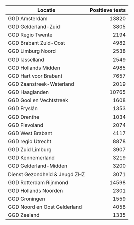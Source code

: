 | Locatie | Positieve tests |
|---------|----------------:|
| GGD Amsterdam                            | 13820 |
| GGD Gelderland-Zuid                      |  3805 |
| GGD Regio Twente                         |  2194 |
| GGD Brabant Zuid-Oost                    |  4982 |
| GGD Limburg Noord                        |  2538 |
| GGD IJsselland                           |  2549 |
| GGD Hollands Midden                      |  4985 |
| GGD Hart voor Brabant                    |  7657 |
| GGD Zaanstreek-Waterland                 |  2019 |
| GGD Haaglanden                           | 10765 |
| GGD Gooi en Vechtstreek                  |  1608 |
| GGD Fryslân                              |  1353 |
| GGD Drenthe                              |  1034 |
| GGD Flevoland                            |  2074 |
| GGD West Brabant                         |  4117 |
| GGD regio Utrecht                        |  8878 |
| GGD Zuid Limburg                         |  3907 |
| GGD Kennemerland                         |  3219 |
| GGD Gelderland-Midden                    |  3200 |
| Dienst Gezondheid & Jeugd ZHZ            |  3071 |
| GGD Rotterdam Rijnmond                   | 14598 |
| GGD Hollands Noorden                     |  2301 |
| GGD Groningen                            |  1559 |
| GGD Noord en Oost Gelderland             |  4058 |
| GGD Zeeland                              |  1335 |
